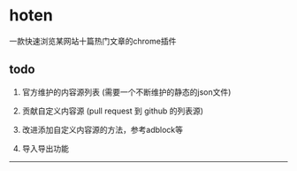 # hoten

一款快速浏览某网站十篇热门文章的chrome插件

## todo

1. 官方维护的内容源列表 (需要一个不断维护的静态的json文件)

2. 贡献自定义内容源 (pull request 到 github 的列表源)

3. 改进添加自定义内容源的方法，参考adblock等

4. 导入导出功能

---


